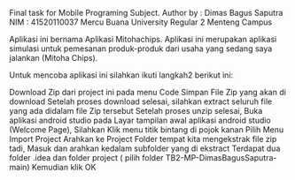 Final task for Mobile Programing Subject. Author by : Dimas Bagus Saputra NIM : 41520110037 Mercu Buana University Regular 2 Menteng Campus

Aplikasi ini bernama Aplikasi Mitohachips. Aplikasi ini merupakan aplikasi simulasi untuk pemesanan produk-produk dari usaha yang sedang saya jalankan (Mitoha Chips).

Untuk mencoba aplikasi ini silahkan ikuti langkah2 berikut ini:

Download Zip dari project ini pada menu Code
Simpan File Zip yang akan di download
Setelah proses download selesai, silahkan extract seluruh file yang ada didalam file Zip tersebut
Setelah proses unzip selesai, Buka aplikasi android studio
pada Layar tampilan awal aplikasi android studio (Welcome Page), Silahkan Klik menu titik bintang di pojok kanan Pilih Menu Import Project
Arahkan ke Project Folder tempat kita mengekstrak file zip tadi,
Masuk dan arahkan kedalam subfolder yang di ekstract
Terdapat dua folder .idea dan folder project ( pilih folder TB2-MP-DimasBagusSaputra-main)
Kemudian klik OK
